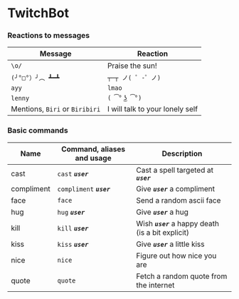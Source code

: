 # TwitchBot

### Reactions to messages

|Message                                |Reaction
|---                                    |---
|`\o/`                                  |Praise the sun!
|`(╯°□°）╯︵ ┻━┻`                        | `┬─┬ ノ( ゜-゜ノ)`
|`ayy`                                  |`lmao`
|`lenny`                                |`( ͡° ͜ʖ ͡°)`
|Mentions, `Biri` or `Biribiri`         |I will talk to your lonely self

### Basic commands

|Name			|Command, aliases and usage					            |Description
|---			|---										            |---
|cast        	|`cast` ___`user`___                                    |Cast a spell targeted at ___`user`___
|compliment  	|`compliment` ___`user`___                              |Give ___`user`___ a compliment
|face        	|`face`                                                 |Send a random ascii face
|hug         	|`hug` ___`user`___                                     |Give ___`user`___ a hug
|kill        	|`kill` ___`user`___                                    |Wish ___`user`___ a happy death (is a bit explicit)
|kiss        	|`kiss` ___`user`___                                    |Give ___`user`___ a little kiss
|nice           |`nice`                                                 |Figure out how nice you are
|quote          |`quote`                                                |Fetch a random quote from the internet
